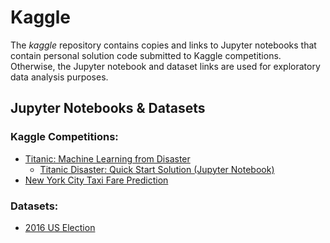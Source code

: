# Kaggle
The *kaggle* repository contains copies and links to Jupyter notebooks that contain personal solution code submitted to Kaggle competitions. Otherwise, the Jupyter notebook and dataset links are used for exploratory data analysis purposes.

## Jupyter Notebooks & Datasets

### Kaggle Competitions:
  - [Titanic: Machine Learning from Disaster](https://www.kaggle.com/c/titanic)
    - [Titanic Disaster: Quick Start Solution (Jupyter Notebook)](https://www.kaggle.com/peterwhy25/titanic-machine-learning-from-disaster-soln)
  - [New York City Taxi Fare Prediction](https://www.kaggle.com/c/new-york-city-taxi-fare-prediction) 
  
### Datasets:
  - [2016 US Election](https://www.kaggle.com/benhamner/2016-us-election/home)
